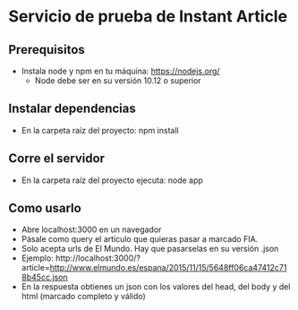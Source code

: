 # Servicio de prueba de Instant Article

## Prerequisitos

- Instala node y npm en tu máquina:
  https://nodejs.org/
  * Node debe ser en su versión 10.12 o superior

## Instalar dependencias
- En la carpeta raíz del proyecto: npm install

## Corre el servidor
- En la carpeta raíz del proyecto ejecuta: node app

## Como usarlo
- Abre localhost:3000 en un navegador
- Pásale como query el artículo que quieras pasar a marcado FIA.
- Solo acepta urls de El Mundo. Hay que pasarselas en su versión .json
- Ejemplo: http://localhost:3000/?article=http://www.elmundo.es/espana/2015/11/15/5648ff06ca47412c718b45cc.json
- En la respuesta obtienes un json con los valores del head, del body y del html (marcado completo y válido)
